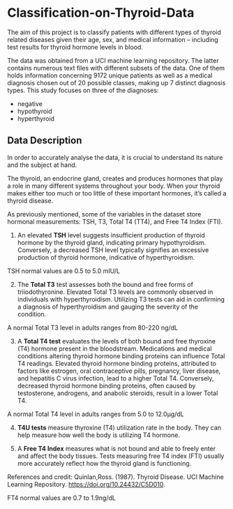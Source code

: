 # Classification-on-Thyroid-Data

The aim of this project is to classify patients with different types of thyroid related diseases given their age, sex, and medical information – including test results for thyroid hormone levels in blood.

The data was obtained from a UCI machine learning repository. The latter contains numerous text files with different subsets of the data. One of them holds information concerning 9172 unique patients as well as a medical diagnosis chosen out of 20 possible classes, making up 7 distinct diagnosis types. This study focuses on three of the diagnoses:

* negative
* hypothyroid
* hyperthyroid

## Data Description
In order to accurately analyse the data, it is crucial to understand its nature and the subject at hand.

The thyroid, an endocrine gland, creates and produces hormones that play a role in many different systems throughout your body. When your thyroid makes either too much or too little of these important hormones, it’s called a thyroid disease.

As previously mentioned, some of the variables in the dataset store hormonal measurements: TSH, T3, Total T4 (TT4), and Free T4 Index (FTI). 

1. An elevated **TSH** level suggests insufficient production of thyroid hormone by the thyroid gland, indicating primary hypothyroidism. Conversely, a decreased TSH level typically signifies an excessive production of thyroid hormone, indicative of hyperthyroidism.

TSH normal values are 0.5 to 5.0 mIU/L

2. The **Total T3** test assesses both the bound and free forms of triiodothyronine. Elevated Total T3 levels are commonly observed in individuals with hyperthyroidism. Utilizing T3 tests can aid in confirming a diagnosis of hyperthyroidism and gauging the severity of the condition.

A normal Total T3 level in adults ranges from 80-220 ng/dL

3. A **Total T4 test** evaluates the levels of both bound and free thyroxine (T4) hormone present in the bloodstream. Medications and medical conditions altering thyroid hormone binding proteins can influence Total T4 readings. Elevated thyroid hormone binding proteins, attributed to factors like estrogen, oral contraceptive pills, pregnancy, liver disease, and hepatitis C virus infection, lead to a higher Total T4. Conversely, decreased thyroid hormone binding proteins, often caused by testosterone, androgens, and anabolic steroids, result in a lower Total T4.


A normal Total T4 level in adults ranges from 5.0 to 12.0μg/dL

4. **T4U tests** measure thyroxine (T4) utilization rate in the body. They can help measure how well the body is utilizing T4 hormone.

5. A **Free T4 Index** measures what is not bound and able to freely enter and affect the body tissues. Tests measuring free T4 index (FTI) usually more accurately reflect how the thyroid gland is functioning.

References and credit:
Quinlan,Ross. (1987). Thyroid Disease. UCI Machine Learning Repository. https://doi.org/10.24432/C5D010.


FT4 normal values are 0.7 to 1.9ng/dL

